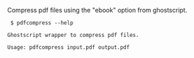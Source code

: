 Compress pdf files using the "ebook" option from ghostscript.

```
 $ pdfcompress --help

Ghostscript wrapper to compress pdf files.

Usage: pdfcompress input.pdf output.pdf
```
